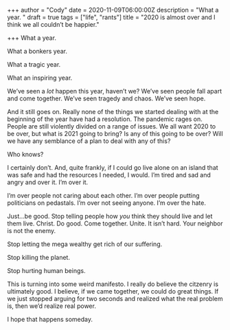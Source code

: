 +++
author = "Cody"
date = 2020-11-09T06:00:00Z
description = "What a year. "
draft = true
tags = ["life", "rants"]
title = "2020 is almost over and I think we all couldn’t be happier."

+++
What a year.

What a bonkers year.

What a tragic year.

What an inspiring year.

We’ve seen a *lot* happen this year, haven’t we? We’ve seen people fall apart and come together. We’ve seen tragedy and chaos. We’ve seen hope.

And it still goes on. Really none of the things we started dealing with at the beginning of the year have had a resolution. The pandemic rages on. People are still violently divided on a range of issues. We all want 2020 to be over, but what is 2021 going to bring? Is any of this going to be over? Will we have any semblance of a plan to deal with any of this?

Who knows?

I certainly don’t. And, quite frankly, if I could go live alone on an island that was safe and had the resources I needed, I would. I’m tired and sad and angry and over it. I’m over it.

I’m over people not caring about each other. I’m over people putting politicians on pedastals. I’m over not seeing anyone. I’m over the hate.

Just…be good. Stop telling people how *you* think they should live and let them live. Christ. Do good. Come together. Unite. It isn’t hard. Your neighbor is not the enemy.

Stop letting the mega wealthy get rich of our suffering.

Stop killing the planet.

Stop hurting human beings.

This is turning into some weird manifesto. I really do believe the citzenry is ultimately good. I believe, if we came together, we could do great things. If we just stopped arguing for two seconds and realized what the real problem is, then we’d realize real power.

I hope that happens someday.
